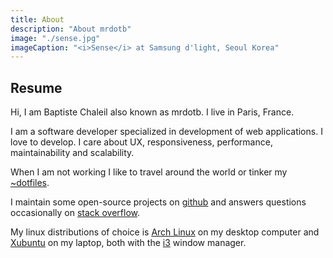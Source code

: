 ```yaml
---
title: About
description: "About mrdotb"
image: "./sense.jpg"
imageCaption: "<i>Sense</i> at Samsung d'light, Seoul Korea"
---
```


## Resume

Hi, I am Baptiste Chaleil also known as mrdotb. I live in Paris, France.

I am a software developer specialized in development of web applications. I love to develop. I care about UX, responsiveness, performance, maintainability and scalability.

When I am not working I like to travel around the world or tinker my [~dotfiles](https://github.com/mrdotb/dotfiles).

I maintain some open-source projects on [github](https://github.com/mrdotb/) and answers questions occasionally on [stack overflow](https://stackoverflow.com/users/3343266/mrdotb). 

My linux distributions of choice is [Arch Linux](https://www.archlinux.org/) on my desktop computer and [Xubuntu](https://xubuntu.org/) on my laptop, both with the [i3](https://i3wm.org/) window manager.

